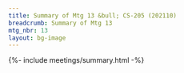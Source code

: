 ```yaml
---
title: Summary of Mtg 13 &bull; CS-205 (202110)
breadcrumb: Summary of Mtg 13
mtg_nbr: 13
layout: bg-image
---
```

 
{%- include meetings/summary.html -%}
